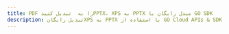 ---title: PDF را به  تبدیل کنیدPPTX، XPS به PPTX مبدل رایگان یا GO SDKdescription: تبدیل رایگانXPS به PPTX با استفاده از GO Cloud APIs & SDK همچنین اسناد PDF را در Cloud ایجاد، ویرایش و رندر کنید.---